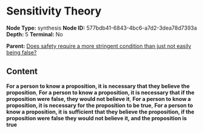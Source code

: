 # Sensitivity Theory

**Node Type:** synthesis
**Node ID:** 577bdb41-6843-4bc6-a7d2-3dea78d7393a
**Depth:** 5
**Terminal:** No

**Parent:** [Does safety require a more stringent condition than just not easily being false?](does-safety-require-a-more-stringent-condition-than-just-not-easily-being-false-antithesis-f390f8c0-afbe-4db4-aa25-91b700e57c1a.md)

## Content

**For a person to know a proposition, it is necessary that they believe the proposition**, **For a person to know a proposition, it is necessary that if the proposition were false, they would not believe it**, **For a person to know a proposition, it is necessary for the proposition to be true**, **For a person to know a proposition, it is sufficient that they believe the proposition, if the proposition were false they would not believe it, and the proposition is true**
